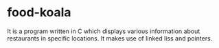 # food-koala
It is a program written in C which displays various information about restaurants in specific locations. It makes use of linked liss and pointers.
